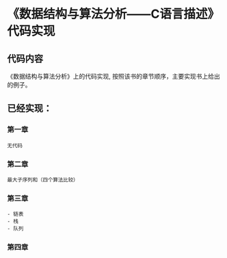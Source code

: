 # 《数据结构与算法分析——C语言描述》代码实现

## 代码内容
《数据结构与算法分析》上的代码实现,
按照该书的章节顺序，主要实现书上给出的例子。 

## 已经实现：
### 第一章
    无代码
### 第二章
    最大子序列和（四个算法比较）
### 第三章
	- 链表
	- 栈
	- 队列
### 第四章